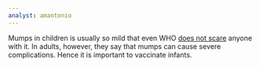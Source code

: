 ```yaml
---
analyst: amantonio
---
```


Mumps in children is usually so mild that even WHO [does not scare](http://www.who.int/immunization/diseases/mumps/en/) anyone with it. In adults, however, they say that mumps can cause severe complications. Hence it is important to vaccinate infants.
